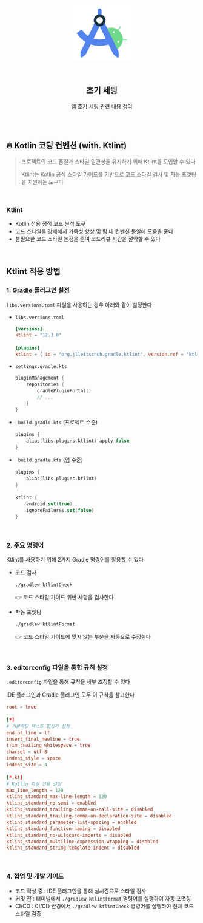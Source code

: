 <div align="center">
  <p>
    <img src="../README.assets/studio.png">
  </p>
  <br>
  <h2>초기 세팅</h2>
  <p>앱 초기 세팅 관련 내용 정리</p>
  <br>
  <br>
</div>



## 🔥 Kotlin 코딩 컨벤션 (with. Ktlint)

> 프로젝트의 코드 품질과 스타일 일관성을 유지하기 위해 Ktlint를 도입할 수 있다
>
> Ktlint는 Kotlin 공식 스타일 가이드를 기반으로 코드 스타일 검사 및 자동 포맷팅을 지원하는 도구다

<br>

### Ktlint

- Kotlin 전용 정적 코드 분석 도구
- 코드 스타일을 강제해서 가독성 향상 및 팀 내 컨벤션 통일에 도움을 준다
- 불필요한 코드 스타일 논쟁을 줄여 코드리뷰 시간을 절약할 수 있다

<br>

## Ktlint 적용 방법

### 1. Gradle 플러그인 설정

`libs.versions.toml` 파일을 사용하는 경우 아래와 같이 설정한다

- `libs.versions.toml`

  ```toml
  [versions]
  ktlint = "12.3.0"
  
  [plugins]
  ktlint = { id = "org.jlleitschuh.gradle.ktlint", version.ref = "ktlint" }
  ```

- `settings.gradle.kts`

  ```kotlin
  pluginManagement {
      repositories {
          gradlePluginPortal()
          // ...
      }
  }
  ```

- ` build.gradle.kts` (프로젝트 수준)

  ```kotlin
  plugins {
      alias(libs.plugins.ktlint) apply false
  }
  ```

- ` build.gradle.kts` (앱 수준)

  ```kotlin
  plugins {
      alias(libs.plugins.ktlint)
  }
  
  ktlint {
      android.set(true)
      ignoreFailures.set(false)
  }
  ```

<br>

### 2. 주요 명령어

Ktlint를 사용하기 위해 2가지 Gradle 명령어를 활용할 수 있다

- 코드 검사

  ```bash
  ./gradlew ktlintCheck
  ```

  👉 코드 스타일 가이드 위반 사항을 검사한다

- 자동 포맷팅

  ```bash
  ./gradlew ktlintFormat
  ```

  👉 코드 스타일 가이드에 맞지 않는 부분을 자동으로 수정한다

<br>

### 3. editorconfig 파일을 통한 규칙 설정

`.editorconfig` 파일을 통해 규칙을 세부 조정할 수 있다

IDE 플러그인과 Gradle 플러그인 모두 이 규칙을 참고한다

```toml
root = true

[*]
# 기본적인 텍스트 편집기 설정
end_of_line = lf
insert_final_newline = true
trim_trailing_whitespace = true
charset = utf-8
indent_style = space
indent_size = 4

[*.kt]
# Kotlin 파일 전용 설정
max_line_length = 120
ktlint_standard_max-line-length = 120
ktlint_standard_no-semi = enabled
ktlint_standard_trailing-comma-on-call-site = disabled
ktlint_standard_trailing-comma-on-declaration-site = disabled
ktlint_standard_parameter-list-spacing = enabled
ktlint_standard_function-naming = disabled
ktlint_standard_no-wildcard-imports = disabled
ktlint_standard_multiline-expression-wrapping = disabled
ktlint_standard_string-template-indent = disabled
```

<br>

### 4. 협업 및 개발 가이드

- 코드 작성 중 : IDE 플러그인을 통해 실시간으로 스타일 검사
- 커밋 전 : 터미널에서 `./gradlew ktlintFormat` 명령어를 실행하여 자동 포맷팅
- CI/CD : CI/CD 환경에서 `./gradlew ktlintCheck` 명령어를 실행하여 전체 코드 스타일 검증

